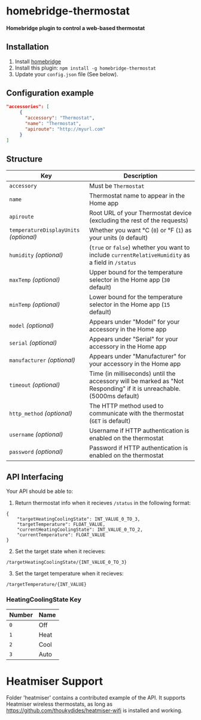 # homebridge-thermostat

#### Homebridge plugin to control a web-based thermostat

## Installation

1. Install [homebridge](https://github.com/nfarina/homebridge#installation-details)
2. Install this plugin: `npm install -g homebridge-thermostat`
3. Update your `config.json` file (See below).

## Configuration example

```json
"accessories": [
     {
       "accessory": "Thermostat",
       "name": "Thermostat",
       "apiroute": "http://myurl.com"
     }
]
```

## Structure

| Key | Description |
| --- | --- |
| `accessory` | Must be `Thermostat` |
| `name` | Thermostat name to appear in the Home app |
| `apiroute` | Root URL of your Thermostat device (excluding the rest of the requests) |
| `temperatureDisplayUnits` _(optional)_ | Whether you want °C (`0`) or °F (`1`) as your units (`0` default) |
| `humidity` _(optional)_ | (`true` or `false`) whether you want to include `currentRelativeHumidity` as a field in `/status` |
| `maxTemp` _(optional)_ | Upper bound for the temperature selector in the Home app (`30` default) |
| `minTemp` _(optional)_ | Lower bound for the temperature selector in the Home app (`15` default) |
| `model` _(optional)_ | Appears under "Model" for your accessory in the Home app |
| `serial` _(optional)_ | Appears under "Serial" for your accessory in the Home app |
| `manufacturer` _(optional)_ | Appears under "Manufacturer" for your accessory in the Home app |
| `timeout` _(optional)_ | Time (in milliseconds) until the accessory will be marked as "Not Responding" if it is unreachable. (5000ms default) |
| `http_method` _(optional)_ | The HTTP method used to communicate with the thermostat (`GET` is default) |
| `username` _(optional)_ | Username if HTTP authentication is enabled on the thermostat |
| `password` _(optional)_ | Password if HTTP authentication is enabled on the thermostat |

## API Interfacing

Your API should be able to:

1. Return thermostat info when it recieves `/status` in the following format:
```
{
    "targetHeatingCoolingState": INT_VALUE_0_TO_3,
    "targetTemperature": FLOAT_VALUE,
    "currentHeatingCoolingState": INT_VALUE_0_TO_2,
    "currentTemperature": FLOAT_VALUE
}
```

2. Set the target state when it recieves:
```
/targetHeatingCoolingState/{INT_VALUE_0_TO_3}
```

3. Set the target temperature when it recieves:
```
/targetTemperature/{INT_VALUE}
```

### HeatingCoolingState Key

| Number | Name |
| --- | --- |
| `0` | Off |
| `1` | Heat |
| `2` | Cool |
| `3` | Auto |

# Heatmiser Support

Folder 'heatmiser' contains a contributed example of the API. It supports Heatmiser wireless thermostats, as long as https://github.com/thoukydides/heatmiser-wifi is installed and working.

